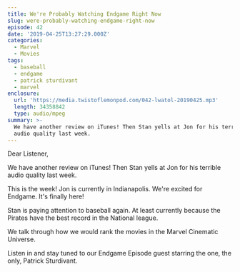 ```yaml
---
title: We're Probably Watching Endgame Right Now
slug: were-probably-watching-endgame-right-now
episode: 42
date: '2019-04-25T13:27:29.000Z'
categories:
  - Marvel
  - Movies
tags:
  - baseball
  - endgame
  - patrick sturdivant
  - marvel
enclosure:
  url: 'https://media.twistoflemonpod.com/042-lwatol-20190425.mp3'
  length: 34358842
  type: audio/mpeg
summary: >-
  We have another review on iTunes! Then Stan yells at Jon for his terrible
  audio quality last week.
---
```


Dear Listener,

We have another review on iTunes! Then Stan yells at Jon for his terrible audio quality last week.

This is the week! Jon is currently in Indianapolis. We're excited for Endgame. It's finally here!

Stan is paying attention to baseball again. At least currently because the Pirates have the best record in the National league.

We talk through how we would rank the movies in the Marvel Cinematic Universe.

Listen in and stay tuned to our Endgame Episode guest starring the one, the only, Patrick Sturdivant.


